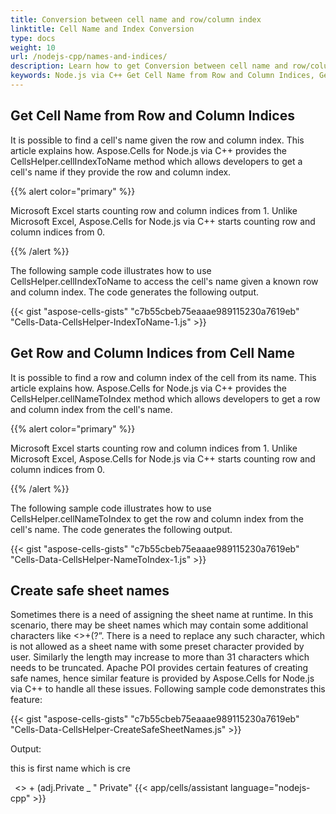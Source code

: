 ```yaml
---
title: Conversion between cell name and row/column index
linktitle: Cell Name and Index Conversion
type: docs
weight: 10
url: /nodejs-cpp/names-and-indices/
description: Learn how to get Conversion between cell name and row/column index through the Aspose.Cells for Node.js via C++ API.
keywords: Node.js via C++ Get Cell Name from Row and Column Indices, Get Row and Column Indices from Cell Name, Create safe worksheet names, Add safe worksheet names
---
```


## **Get Cell Name from Row and Column Indices**
It is possible to find a cell's name given the row and column index. This article explains how.
Aspose.Cells for Node.js via C++ provides the CellsHelper.cellIndexToName method which allows developers to get a cell's name if they provide the row and column index.

{{% alert color="primary" %}} 

Microsoft Excel starts counting row and column indices from 1. Unlike Microsoft Excel, Aspose.Cells for Node.js via C++ starts counting row and column indices from 0.

{{% /alert %}} 

The following sample code illustrates how to use CellsHelper.cellIndexToName to access the cell's name given a known row and column index. The code generates the following output.



{{< gist "aspose-cells-gists" "c7b55cbeb75eaaae989115230a7619eb" "Cells-Data-CellsHelper-IndexToName-1.js" >}}
## **Get Row and Column Indices from Cell Name**
It is possible to find a row and column index of the cell from its name. This article explains how.
Aspose.Cells for Node.js via C++ provides the CellsHelper.cellNameToIndex method which allows developers to get a row and column index from the cell's name.

{{% alert color="primary" %}} 

Microsoft Excel starts counting row and column indices from 1. Unlike Microsoft Excel, Aspose.Cells for Node.js via C++ starts counting row and column indices from 0.

{{% /alert %}} 

The following sample code illustrates how to use CellsHelper.cellNameToIndex to get the row and column index from the cell's name. The code generates the following output.



{{< gist "aspose-cells-gists" "c7b55cbeb75eaaae989115230a7619eb" "Cells-Data-CellsHelper-NameToIndex-1.js" >}}

## **Create safe sheet names**
Sometimes there is a need of assigning the sheet name at runtime. In this scenario, there may be sheet names which may contain some additional characters like <>+(?”. There is a need to replace any such character, which is not allowed as a sheet name with some preset character provided by user. Similarly the length may increase to more than 31 characters which needs to be truncated. Apache POI provides certain features of creating safe names, hence similar feature is provided by Aspose.Cells for Node.js via C++ to handle all these issues. Following sample code demonstrates this feature:



{{< gist "aspose-cells-gists" "c7b55cbeb75eaaae989115230a7619eb" "Cells-Data-CellsHelper-CreateSafeSheetNames.js" >}}

Output:

this is first name which is cre

` `<> + (adj.Private _ " Private"
{{< app/cells/assistant language="nodejs-cpp" >}}